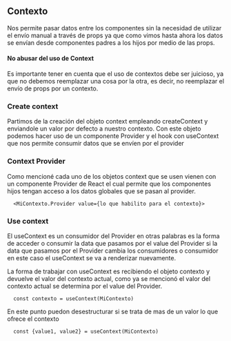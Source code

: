 ## Contexto
Nos permite pasar datos entre los componentes sin la necesidad de utilizar el envío manual a través de props ya que como vimos hasta ahora los datos se envían desde componentes padres a los hijos por medio de las props.

#### No abusar del uso de Context
Es importante tener en cuenta que el uso de contextos debe ser juicioso, ya que no debemos reemplazar una cosa por la otra, es decir, no reemplazar el envío de props por un contexto. 

### Create context
Partimos de la creación del objeto context empleando createContext y enviandole un valor por defecto a nuestro contexto. Con este objeto podemos hacer uso de un componente Provider y el hook con useContext que nos permite consumir datos que se envíen por el provider

### Context Provider
Como mencioné cada uno de los objetos context que se usen vienen con un componente Provider de React el cual permite que los componentes hijos tengan acceso a los datos globales que se pasan al provider.	

```
  <MiContexto.Provider value={lo que habilito para el contexto}>

```
### Use context
El useContext es un consumidor del Provider en otras palabras es la forma de acceder o consumir la data que pasamos por el value del Provider si la data que pasamos por el Provider cambia los consumidores o consumidor en este caso el useContext se va a renderizar nuevamente.

La forma de trabajar con useContext es recibiendo el objeto contexto y devuelve el valor del contexto actual, como ya se mencionó el valor del contexto actual se determina por el value del Provider.

```
  const contexto = useContext(MiContexto)

```
En este punto puedon desestructurar si se trata de mas de  un valor lo que ofrece el contexto

```
  const {value1, value2} = useContext(MiContexto)

```
